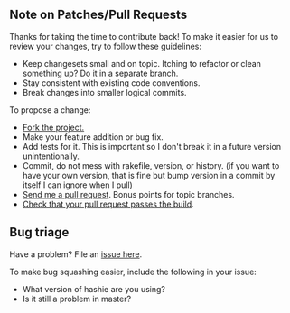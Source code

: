 ## Note on Patches/Pull Requests

Thanks for taking the time to contribute back! To make it easier for us to
review your changes, try to follow these guidelines:

* Keep changesets small and on topic. Itching to refactor or clean something
  up? Do it in a separate branch.
* Stay consistent with existing code conventions.
* Break changes into smaller logical commits.

To propose a change:

* [Fork the project.](https://help.github.com/articles/fork-a-repo)
* Make your feature addition or bug fix.
* Add tests for it. This is important so I don't break it in a future version unintentionally.
* Commit, do not mess with rakefile, version, or history. (if you want to have your own version, that is fine but bump version in a commit by itself I can ignore when I pull)
* [Send me a pull request](https://help.github.com/articles/using-pull-requests). Bonus points for topic branches.
* [Check that your pull request passes the build](https://travis-ci.org/intridea/hashie/pull_requests).

## Bug triage

Have a problem? File an [issue here](https://github.com/intridea/hashie/issues).

To make bug squashing easier, include the following in your issue:

* What version of hashie are you using?
* Is it still a problem in master?